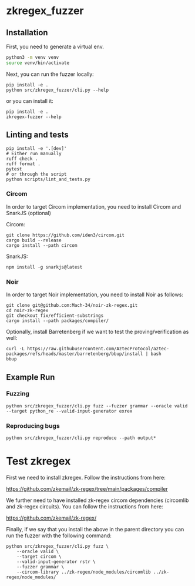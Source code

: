# zkregex_fuzzer

## Installation

First, you need to generate a virtual env.

```bash
python3 -m venv venv
source venv/bin/activate
```

Next, you can run the fuzzer locally:

```
pip install -e .
python src/zkregex_fuzzer/cli.py --help
```

or you can install it:

```
pip install -e .
zkregex-fuzzer --help
```

## Linting and tests

```
pip install -e '.[dev]'
# Either run manually
ruff check .
ruff format .
pytest
# or through the script
python scripts/lint_and_tests.py
```

### Circom

In order to target Circom implementation, you need to install Circom and SnarkJS (optional)

Circom:

```
git clone https://github.com/iden3/circom.git
cargo build --release
cargo install --path circom
```

SnarkJS: 

```
npm install -g snarkjs@latest
```

### Noir

In order to target Noir implementation, you need to install Noir as follows:

```
git clone git@github.com:Mach-34/noir-zk-regex.git
cd noir-zk-regex
git checkout fix/efficient-substrings
cargo install --path packages/compiler/
```

Optionally, install Barretenberg if we want to test the proving/verification as well:

```
curl -L https://raw.githubusercontent.com/AztecProtocol/aztec-packages/refs/heads/master/barretenberg/bbup/install | bash
bbup
```

## Example Run

### Fuzzing

```
python src/zkregex_fuzzer/cli.py fuzz --fuzzer grammar --oracle valid --target python_re --valid-input-generator exrex
```

### Reproducing bugs

```
python src/zkregex_fuzzer/cli.py reproduce --path output*
```

# Test zkregex

First we need to install zkregex. Follow the instructions from here:

<https://github.com/zkemail/zk-regex/tree/main/packages/compiler>

We further need to have installed zk-regex circom dependencies (circomlib and zk-regex circuits).
You can follow the instructions from here:

<https://github.com/zkemail/zk-regex/>

Finally, if we say that you install the above in the parent directory you can run the fuzzer with the following command:

```
python src/zkregex_fuzzer/cli.py fuzz \
    --oracle valid \
    --target circom \
    --valid-input-generator rstr \
    --fuzzer grammar \
    --circom-library ../zk-regex/node_modules/circomlib ../zk-regex/node_modules/
```
